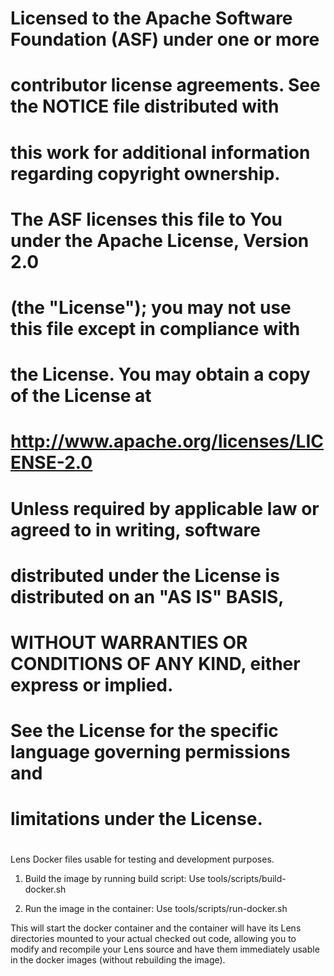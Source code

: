 #
# Licensed to the Apache Software Foundation (ASF) under one or more
# contributor license agreements.  See the NOTICE file distributed with
# this work for additional information regarding copyright ownership.
# The ASF licenses this file to You under the Apache License, Version 2.0
# (the "License"); you may not use this file except in compliance with
# the License.  You may obtain a copy of the License at
#
#    http://www.apache.org/licenses/LICENSE-2.0
#
# Unless required by applicable law or agreed to in writing, software
# distributed under the License is distributed on an "AS IS" BASIS,
# WITHOUT WARRANTIES OR CONDITIONS OF ANY KIND, either express or implied.
# See the License for the specific language governing permissions and
# limitations under the License.
#

Lens Docker files usable for testing and development purposes.

1. Build the image by running build script: Use tools/scripts/build-docker.sh

2. Run the image in the container: Use tools/scripts/run-docker.sh

This will start the docker container and the container will have its Lens directories
mounted to your actual checked out code, allowing you to modify and recompile
your Lens source and have them immediately usable in the docker images
(without rebuilding the image).
